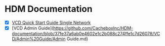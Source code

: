 # HDM Documentation

* [x] [VCD Quick Start Guide Single Network](https://github.com/CacheboxInc/HDM-documentation/blob/master/Quick%20Start%20Guide%20vcd%20single%20network.md)
* [x] [VCD Admin Guide](https://github.com/CacheboxInc/HDM-documentation/blob/37fe37a6ab0e4602e1c2b088c274ffe1c7d26078/VCD/Admin%20Guide/Admin Guide.md)
